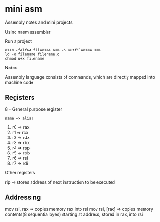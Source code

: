 # mini asm

Assembly notes and mini projects

Using [nasm](https://www.nasm.us/docs.php) assembler

Run a project

```
nasm -felf64 filename.asm -o outfilename.asm
ld -o filename filename.o
chmod u+x filename
```

Notes

Assembly language consists of commands, which are directly mapped into machine code

## Registers

8 - General purpose register

    name => alias
1. r0 => rax
2. r1 => rcx
3. r2 => rdx 
4. r3 => rbx
5. r4 => rsp
6. r5 => rpb
7. r6 => rsi
8. r7 -> rdi

Other registers

rip => stores address of next instruction to be executed


## Addressing

mov rsi, rax => copies memory rax into rsi
mov rsi, [rax] => copies memory contents(8 sequential byes) starting at address, stored in rax, into rsi 

